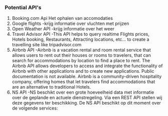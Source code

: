 ### Potential API's

1. Booking.com Api
   Het ophalen van accomodaties
2. Google flights
   -krijg informatie over vluchten met prijzen
3. Open Weather API
   -krijg informatie over het weer
4. Travel Advisor API
   -This API helps to query realtime Flights prices, Hotels booking, Restaurants, Attracting locations, etc… to create a travelling site like tripadvisor.com
5. Airbnb API
   -Airbnb is a vacation rental and room rental service that allows users to rent out their houses or rooms to travelers, that can search for accommodations by location to find a place to rent. The Airbnb API allows developers to access and integrate the functionality of Airbnb with other applications and to create new applications. Public documentation is not available. Airbnb is a community-driven hospitality company, offering homes that let travelers find accommodations that are an alternative to traditional Hotels.
6. NS API
   -NS beschikt over een grote hoeveelheid data met informatie over de geplande en actuele dienstregeling. Via een REST API stellen wij deze gegevens ter beschikking.
   De NS API beschikt op dit moment over de volgende services: